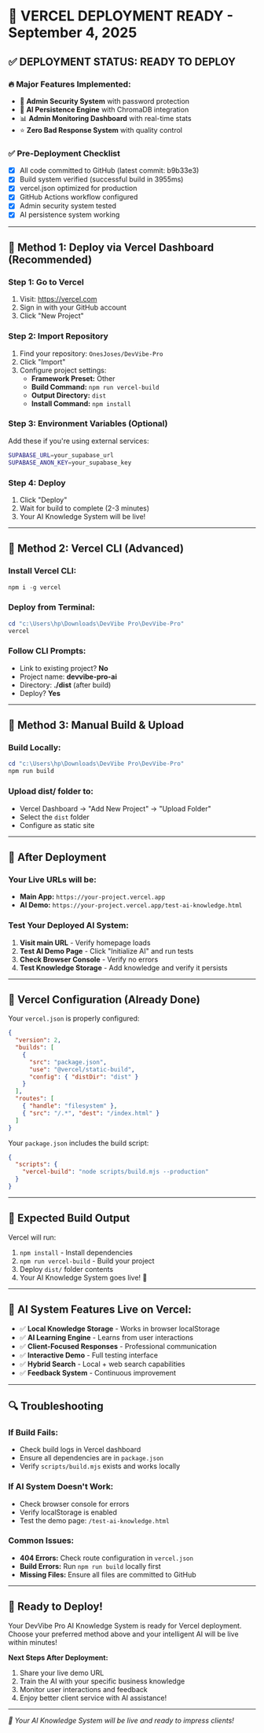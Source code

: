 # 🚀 VERCEL DEPLOYMENT READY - September 4, 2025

## ✅ **DEPLOYMENT STATUS: READY TO DEPLOY**

### **🔥 Major Features Implemented:**
- 🔐 **Admin Security System** with password protection
- 🧠 **AI Persistence Engine** with ChromaDB integration
- 📊 **Admin Monitoring Dashboard** with real-time stats
- ⭐ **Zero Bad Response System** with quality control

### **✅ Pre-Deployment Checklist**
- [x] All code committed to GitHub (latest commit: b9b33e3)
- [x] Build system verified (successful build in 3955ms)
- [x] vercel.json optimized for production
- [x] GitHub Actions workflow configured
- [x] Admin security system tested
- [x] AI persistence system working

---

## 🎯 **Method 1: Deploy via Vercel Dashboard (Recommended)**

### **Step 1: Go to Vercel**
1. Visit: https://vercel.com
2. Sign in with your GitHub account
3. Click "New Project"

### **Step 2: Import Repository**
1. Find your repository: `OnesJoses/DevVibe-Pro`
2. Click "Import"
3. Configure project settings:
   - **Framework Preset:** Other
   - **Build Command:** `npm run vercel-build`
   - **Output Directory:** `dist`
   - **Install Command:** `npm install`

### **Step 3: Environment Variables (Optional)**
Add these if you're using external services:
```bash
SUPABASE_URL=your_supabase_url
SUPABASE_ANON_KEY=your_supabase_key
```

### **Step 4: Deploy**
1. Click "Deploy"
2. Wait for build to complete (2-3 minutes)
3. Your AI Knowledge System will be live!

---

## 🎯 **Method 2: Vercel CLI (Advanced)**

### **Install Vercel CLI:**
```powershell
npm i -g vercel
```

### **Deploy from Terminal:**
```powershell
cd "c:\Users\hp\Downloads\DevVibe Pro\DevVibe-Pro"
vercel
```

### **Follow CLI Prompts:**
- Link to existing project? **No**
- Project name: **devvibe-pro-ai**
- Directory: **./dist** (after build)
- Deploy? **Yes**

---

## 🎯 **Method 3: Manual Build & Upload**

### **Build Locally:**
```powershell
cd "c:\Users\hp\Downloads\DevVibe Pro\DevVibe-Pro"
npm run build
```

### **Upload dist/ folder to:**
- Vercel Dashboard → "Add New Project" → "Upload Folder"
- Select the `dist` folder
- Configure as static site

---

## 🌟 **After Deployment**

### **Your Live URLs will be:**
- **Main App:** `https://your-project.vercel.app`
- **AI Demo:** `https://your-project.vercel.app/test-ai-knowledge.html`

### **Test Your Deployed AI System:**
1. **Visit main URL** - Verify homepage loads
2. **Test AI Demo Page** - Click "Initialize AI" and run tests
3. **Check Browser Console** - Verify no errors
4. **Test Knowledge Storage** - Add knowledge and verify it persists

---

## 🔧 **Vercel Configuration (Already Done)**

Your `vercel.json` is properly configured:
```json
{
  "version": 2,
  "builds": [
    { 
      "src": "package.json", 
      "use": "@vercel/static-build", 
      "config": { "distDir": "dist" } 
    }
  ],
  "routes": [
    { "handle": "filesystem" },
    { "src": "/.*", "dest": "/index.html" }
  ]
}
```

Your `package.json` includes the build script:
```json
{
  "scripts": {
    "vercel-build": "node scripts/build.mjs --production"
  }
}
```

---

## 🎯 **Expected Build Output**

Vercel will run:
1. `npm install` - Install dependencies
2. `npm run vercel-build` - Build your project
3. Deploy `dist/` folder contents
4. Your AI Knowledge System goes live! 🎉

---

## 🌟 **AI System Features Live on Vercel:**

- ✅ **Local Knowledge Storage** - Works in browser localStorage
- ✅ **AI Learning Engine** - Learns from user interactions  
- ✅ **Client-Focused Responses** - Professional communication
- ✅ **Interactive Demo** - Full testing interface
- ✅ **Hybrid Search** - Local + web search capabilities
- ✅ **Feedback System** - Continuous improvement

---

## 🔍 **Troubleshooting**

### **If Build Fails:**
- Check build logs in Vercel dashboard
- Ensure all dependencies are in `package.json`
- Verify `scripts/build.mjs` exists and works locally

### **If AI System Doesn't Work:**
- Check browser console for errors
- Verify localStorage is enabled
- Test the demo page: `/test-ai-knowledge.html`

### **Common Issues:**
- **404 Errors:** Check route configuration in `vercel.json`
- **Build Errors:** Run `npm run build` locally first
- **Missing Files:** Ensure all files are committed to GitHub

---

## 🎉 **Ready to Deploy!**

Your DevVibe Pro AI Knowledge System is ready for Vercel deployment. Choose your preferred method above and your intelligent AI will be live within minutes!

**Next Steps After Deployment:**
1. Share your live demo URL
2. Train the AI with your specific business knowledge
3. Monitor user interactions and feedback
4. Enjoy better client service with AI assistance!

---

*🤖 Your AI Knowledge System will be live and ready to impress clients!*
